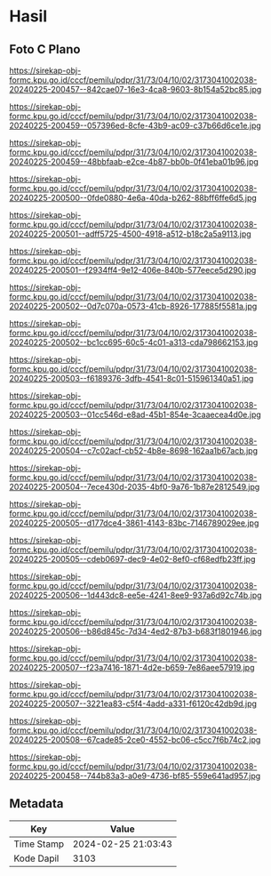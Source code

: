 # Hasil

## Foto C Plano

https://sirekap-obj-formc.kpu.go.id/cccf/pemilu/pdpr/31/73/04/10/02/3173041002038-20240225-200457--842cae07-16e3-4ca8-9603-8b154a52bc85.jpg

https://sirekap-obj-formc.kpu.go.id/cccf/pemilu/pdpr/31/73/04/10/02/3173041002038-20240225-200459--057396ed-8cfe-43b9-ac09-c37b66d6ce1e.jpg

https://sirekap-obj-formc.kpu.go.id/cccf/pemilu/pdpr/31/73/04/10/02/3173041002038-20240225-200459--48bbfaab-e2ce-4b87-bb0b-0f41eba01b96.jpg

https://sirekap-obj-formc.kpu.go.id/cccf/pemilu/pdpr/31/73/04/10/02/3173041002038-20240225-200500--0fde0880-4e6a-40da-b262-88bff6ffe6d5.jpg

https://sirekap-obj-formc.kpu.go.id/cccf/pemilu/pdpr/31/73/04/10/02/3173041002038-20240225-200501--adff5725-4500-4918-a512-b18c2a5a9113.jpg

https://sirekap-obj-formc.kpu.go.id/cccf/pemilu/pdpr/31/73/04/10/02/3173041002038-20240225-200501--f2934ff4-9e12-406e-840b-577eece5d290.jpg

https://sirekap-obj-formc.kpu.go.id/cccf/pemilu/pdpr/31/73/04/10/02/3173041002038-20240225-200502--0d7c070a-0573-41cb-8926-177885f5581a.jpg

https://sirekap-obj-formc.kpu.go.id/cccf/pemilu/pdpr/31/73/04/10/02/3173041002038-20240225-200502--bc1cc695-60c5-4c01-a313-cda798662153.jpg

https://sirekap-obj-formc.kpu.go.id/cccf/pemilu/pdpr/31/73/04/10/02/3173041002038-20240225-200503--f6189376-3dfb-4541-8c01-515961340a51.jpg

https://sirekap-obj-formc.kpu.go.id/cccf/pemilu/pdpr/31/73/04/10/02/3173041002038-20240225-200503--01cc546d-e8ad-45b1-854e-3caaecea4d0e.jpg

https://sirekap-obj-formc.kpu.go.id/cccf/pemilu/pdpr/31/73/04/10/02/3173041002038-20240225-200504--c7c02acf-cb52-4b8e-8698-162aa1b67acb.jpg

https://sirekap-obj-formc.kpu.go.id/cccf/pemilu/pdpr/31/73/04/10/02/3173041002038-20240225-200504--7ece430d-2035-4bf0-9a76-1b87e2812549.jpg

https://sirekap-obj-formc.kpu.go.id/cccf/pemilu/pdpr/31/73/04/10/02/3173041002038-20240225-200505--d177dce4-3861-4143-83bc-7146789029ee.jpg

https://sirekap-obj-formc.kpu.go.id/cccf/pemilu/pdpr/31/73/04/10/02/3173041002038-20240225-200505--cdeb0697-dec9-4e02-8ef0-cf68edfb23ff.jpg

https://sirekap-obj-formc.kpu.go.id/cccf/pemilu/pdpr/31/73/04/10/02/3173041002038-20240225-200506--1d443dc8-ee5e-4241-8ee9-937a6d92c74b.jpg

https://sirekap-obj-formc.kpu.go.id/cccf/pemilu/pdpr/31/73/04/10/02/3173041002038-20240225-200506--b86d845c-7d34-4ed2-87b3-b683f1801946.jpg

https://sirekap-obj-formc.kpu.go.id/cccf/pemilu/pdpr/31/73/04/10/02/3173041002038-20240225-200507--f23a7416-1871-4d2e-b659-7e86aee57919.jpg

https://sirekap-obj-formc.kpu.go.id/cccf/pemilu/pdpr/31/73/04/10/02/3173041002038-20240225-200507--3221ea83-c5f4-4add-a331-f6120c42db9d.jpg

https://sirekap-obj-formc.kpu.go.id/cccf/pemilu/pdpr/31/73/04/10/02/3173041002038-20240225-200508--67cade85-2ce0-4552-bc06-c5cc7f6b74c2.jpg

https://sirekap-obj-formc.kpu.go.id/cccf/pemilu/pdpr/31/73/04/10/02/3173041002038-20240225-200458--744b83a3-a0e9-4736-bf85-559e641ad957.jpg


## Metadata

| Key        | Value               |
| ---------- | ------------------- |
| Time Stamp | 2024-02-25 21:03:43 |
| Kode Dapil | 3103                |



